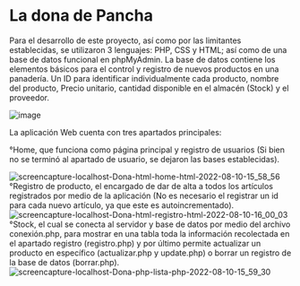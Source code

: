 # La dona de Pancha 

Para el desarrollo de este proyecto, así como por las limitantes establecidas, se utilizaron 3 lenguajes:  PHP, CSS y HTML; así como de una base de datos funcional en phpMyAdmin.
La base de datos contiene los elementos básicos para el control y registro de nuevos productos en una panadería. Un ID para identificar individualmente cada producto, nombre del producto, Precio unitario, cantidad disponible en el almacén (Stock) y el proveedor.

![image](https://user-images.githubusercontent.com/99307324/184023730-8300a216-ce3d-4813-b8d9-c1cd11b3b172.png)

La aplicación Web cuenta con tres apartados principales:

°Home, que funciona como página principal y registro de usuarios (Si bien no se terminó al apartado de usuario, se dejaron las bases establecidas).

![screencapture-localhost-Dona-html-home-html-2022-08-10-15_58_56](https://user-images.githubusercontent.com/99307324/184023880-15606498-2423-4503-af56-5fe38d338e46.png)
°Registro de producto, el encargado de dar de alta a todos los artículos registrados por medio de la aplicación (No es necesario el registrar un id para cada nuevo artículo, ya que este es autoincrementado).
![screencapture-localhost-Dona-html-registro-html-2022-08-10-16_00_03](https://user-images.githubusercontent.com/99307324/184023932-84f39675-0c39-4e0e-8dac-d7611551bb5e.png)
°Stock, el cual se conecta al servidor y base de datos por medio del archivo conexión.php, para mostrar en una tabla toda la información recolectada en el apartado registro (registro.php) y por último permite actualizar un producto en específico (actualizar.php y update.php) o borrar un registro de la base de datos (borrar.php).
![screencapture-localhost-Dona-php-lista-php-2022-08-10-15_59_30](https://user-images.githubusercontent.com/99307324/184024185-79687626-520c-42a0-8eec-06550fdf9e86.png)
